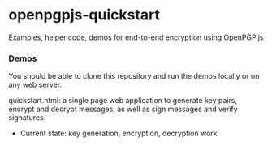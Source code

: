 # openpgpjs-quickstart
Examples, helper code, demos for end-to-end encryption using OpenPGP.js

### Demos

You should be able to clone this repository and run the demos locally or on any web server.

quickstart.html: a single page web application to generate key pairs, encrypt and decrypt messages, as well as sign messages and verify signatures.
- Current state: key generation, encryption, decryption work.
